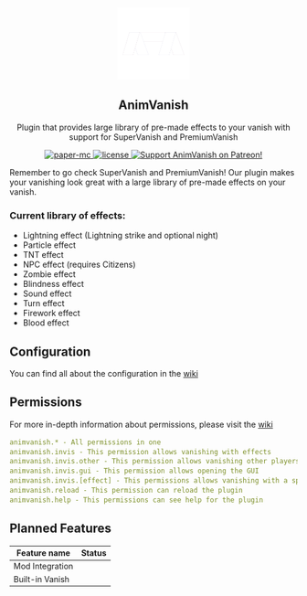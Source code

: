 <div style="text-align: center;">
<img src="docs/animvanish-transparent.png" style="width: 25%" alt="AnimVanish Logo">
   
## AnimVanish
Plugin that provides large library of pre-made effects to your vanish with support for SuperVanish and PremiumVanish

<a href="https://papermc.io/">
     <img src="https://img.shields.io/badge/paper-mc-blue.svg?style=for-the-badge&logo=" alt="paper-mc">
    </a>
    <a href="https://github.com/ArikSquad/AnimVanish/blob/master/LICENSE">
        <img src="https://img.shields.io/github/license/ArikSquad/AnimVanish?style=for-the-badge" alt="license">
    </a>
    <a href="https://www.patreon.com/ariksquad">
        <img src="https://img.shields.io/badge/Support-AnimVanish-red.svg?style=for-the-badge&logo=reddit" alt="Support AnimVanish on Patreon!">
    </a>
</div>

Remember to go check SuperVanish and PremiumVanish!
Our plugin makes your vanishing look great with a large library of pre-made effects on your vanish.

### Current library of effects:
- Lightning effect (Lightning strike and optional night)
- Particle effect
- TNT effect
- NPC effect (requires Citizens)
- Zombie effect
- Blindness effect
- Sound effect
- Turn effect
- Firework effect
- Blood effect

## Configuration
You can find all about the configuration in the [wiki](https://github.com/ArikSquad/AnimVanish/wiki/Configuration)

## Permissions
For more in-depth information about permissions, please visit the [wiki](https://github.com/ArikSquad/AnimVanish/wiki/Permissions)
```yml
animvanish.* - All permissions in one
animvanish.invis - This permission allows vanishing with effects
animvanish.invis.other - This permission allows vanishing other players
animvanish.invis.gui - This permission allows opening the GUI
animvanish.invis.[effect] - This permissions allows vanishing with a specific effect
animvanish.reload - This permission can reload the plugin
animvanish.help - This permissions can see help for the plugin 
```


Planned Features
-------
| Feature name    | Status | 
|-----------------|--------|
| Mod Integration |        |
| Built-in Vanish |        |

